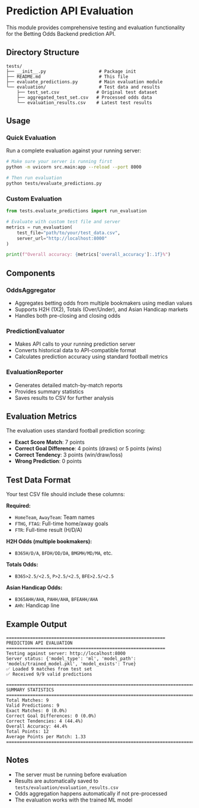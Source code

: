 # Prediction API Evaluation

This module provides comprehensive testing and evaluation functionality for the Betting Odds Backend prediction API.

## Directory Structure

```
tests/
├── __init__.py                    # Package init
├── README.md                      # This file
├── evaluate_predictions.py        # Main evaluation module
└── evaluation/                    # Test data and results
    ├── test_set.csv              # Original test dataset
    ├── aggregated_test_set.csv   # Processed odds data
    └── evaluation_results.csv    # Latest test results
```

## Usage

### Quick Evaluation

Run a complete evaluation against your running server:

```bash
# Make sure your server is running first
python -m uvicorn src.main:app --reload --port 8000

# Then run evaluation
python tests/evaluate_predictions.py
```

### Custom Evaluation

```python
from tests.evaluate_predictions import run_evaluation

# Evaluate with custom test file and server
metrics = run_evaluation(
    test_file="path/to/your/test_data.csv",
    server_url="http://localhost:8000"
)

print(f"Overall accuracy: {metrics['overall_accuracy']:.1f}%")
```

## Components

### OddsAggregator
- Aggregates betting odds from multiple bookmakers using median values
- Supports H2H (1X2), Totals (Over/Under), and Asian Handicap markets
- Handles both pre-closing and closing odds

### PredictionEvaluator
- Makes API calls to your running prediction server
- Converts historical data to API-compatible format
- Calculates prediction accuracy using standard football metrics

### EvaluationReporter
- Generates detailed match-by-match reports
- Provides summary statistics
- Saves results to CSV for further analysis

## Evaluation Metrics

The evaluation uses standard football prediction scoring:

- **Exact Score Match**: 7 points
- **Correct Goal Difference**: 4 points (draws) or 5 points (wins)
- **Correct Tendency**: 3 points (win/draw/loss)
- **Wrong Prediction**: 0 points

## Test Data Format

Your test CSV file should include these columns:

**Required:**
- `HomeTeam`, `AwayTeam`: Team names
- `FTHG`, `FTAG`: Full-time home/away goals
- `FTR`: Full-time result (H/D/A)

**H2H Odds (multiple bookmakers):**
- `B365H/D/A`, `BFDH/DD/DA`, `BMGMH/MD/MA`, etc.

**Totals Odds:**
- `B365>2.5/<2.5`, `P>2.5/<2.5`, `BFE>2.5/<2.5`

**Asian Handicap Odds:**
- `B365AHH/AHA`, `PAHH/AHA`, `BFEAHH/AHA`
- `AHh`: Handicap line

## Example Output

```
============================================================
PREDICTION API EVALUATION
============================================================
Testing against server: http://localhost:8000
Server status: {'model_type': 'ml', 'model_path': 'models/trained_model.pkl', 'model_exists': True}
✅ Loaded 9 matches from test set
✅ Received 9/9 valid predictions

================================================================================
SUMMARY STATISTICS
================================================================================
Total Matches: 9
Valid Predictions: 9
Exact Matches: 0 (0.0%)
Correct Goal Differences: 0 (0.0%)
Correct Tendencies: 4 (44.4%)
Overall Accuracy: 44.4%
Total Points: 12
Average Points per Match: 1.33
================================================================================
```

## Notes

- The server must be running before evaluation
- Results are automatically saved to `tests/evaluation/evaluation_results.csv`
- Odds aggregation happens automatically if not pre-processed
- The evaluation works with the trained ML model